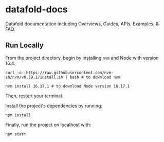 # datafold-docs

 Datafold documentation including Overviews, Guides, APIs, Examples, & FAQ.

## Run Locally
From the project directory, begin by installing `nvm` and Node with version 16.4. 

```
curl -o- https://raw.githubusercontent.com/nvm-sh/nvm/v0.39.1/install.sh | bash # to download nvm

nvm install 16.17.1 # to download Node version 16.17.1
```

Then, restart your terminal. 

Install the project's dependencies by running: 
```
npm install
```

Finally, run the project on localhost with:
```
npm start
```
